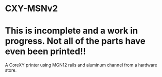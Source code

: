 # CXY-MSNv2

# This is incomplete and a work in progress.  Not all of the parts have even been printed!!

A CoreXY printer using MGN12 rails and aluminum channel from a hardware store.
